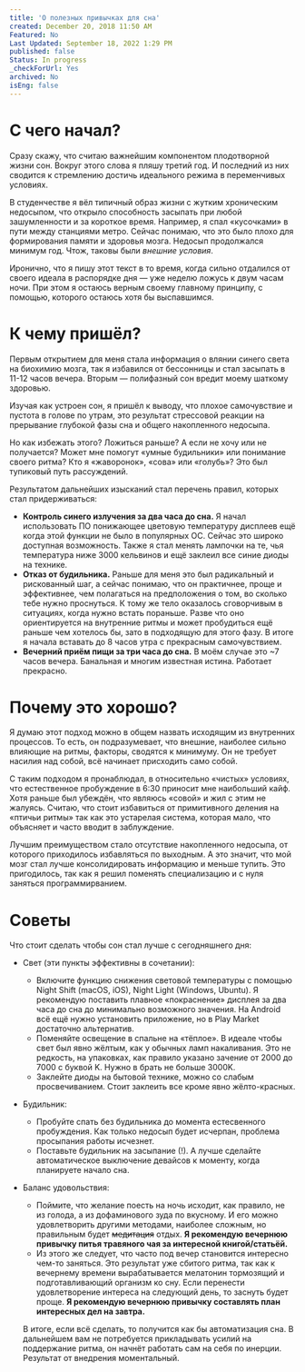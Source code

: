 ```yaml
---
title: 'О полезных привычках для сна'
created: December 20, 2018 11:50 AM
Featured: No
Last Updated: September 18, 2022 1:29 PM
published: false
Status: In progress
_checkForUrl: Yes
archived: No
isEng: false
---
```


# С чего начал?

Сразу скажу, что считаю важнейшим компонентом плодотворной жизни сон. Вокруг этого слова я пляшу третий год. И последний из них сводится к стремлению достичь идеального режима в переменчивых условиях.

В студенчестве я вёл типичный образ жизни с жутким хроническим недосыпом, что открыло способность засыпать при любой зашумленности и за короткое время. Например, я спал «кусочками» в пути между станциями метро. Сейчас понимаю, что это было плохо для формирования памяти и здоровья мозга. Недосып продолжался минимум год. Чтож, таковы были *внешние условия*.

Иронично, что я пишу этот текст в то время, когда сильно отдалился от своего идеала в распорядке дня — уже неделю ложусь к двум часам ночи. При этом я остаюсь верным своему главному принципу, с помощью, которого остаюсь хотя бы выспавшимся.

# К чему пришёл?

Первым открытием для меня стала информация о влянии синего света на биохимию мозга, так я избавился от бессонницы и стал засыпать в 11-12 часов вечера. Вторым — полифазный сон вредит моему шаткому здоровью.

Изучая как устроен сон, я пришёл к выводу, что плохое самочувствие и пустота в голове по утрам, это результат стрессовой реакции на прерывание глубокой фазы сна и общего накопленного недосыпа.

Но как избежать этого? Ложиться раньше? А если не хочу или не получается? Может мне помогут «умные будильники» или понимание своего ритма? Кто я «жаворонок», «сова» или «голубь»? Это был тупиковый путь рассуждений.

Результатом дальнейших изысканий стал перечень правил, которых стал придерживаться:

- **Контроль синего излучения за два часа до сна.**
Я начал использовать ПО понижающее цветовую температуру дисплеев ещё когда этой функции не было в популярных ОС. Сейчас это широко доступная возможность. Также я стал менять лампочки на те, чья температура ниже 3000 кельвинов и ещё заклеил все синие диоды на технике.
- **Отказ от будильника.**
Раньше для меня это был радикальный и рискованный шаг, а сейчас понимаю, что он практичнее, проще и эффективнее, чем полагаться на предположения о том, во сколько тебе нужно проснуться. К тому же тело оказалось сговорчивым в ситуациях, когда нужно встать пораньше. Разве что оно ориентируется на внутренние ритмы и может пробудиться ещё раньше чем хотелось бы, зато в подходящую для этого фазу. В итоге я начала вставать до 8 часов утра с прекрасным самочувствием.
- **Вечерний приём пищи за три часа до сна.**
В моём случае это ~7 часов вечера. Банальная и многим известная истина. Работает прекрасно.

# Почему это хорошо?

Я думаю этот подход можно в общем назвать исходящим из внутренних процессов. То есть, он подразумевает, что внешние, наиболее сильно влияющие на ритмы, факторы, сводятся к минимуму. Он не требует насилия над собой, всё начинает присходить само собой.

С таким подходом я пронаблюдал, в относительно «чистых» условиях, что естественное пробуждение в 6:30 приносит мне наибольший кайф. Хотя раньше был убеждён, что являюсь «совой» и жил с этим не жалуясь. Считаю, что стоит избавиться от примитивного деления на «птичьи ритмы» так как это устарелая система, которая мало, что объясняет и часто вводит в заблуждение.

Лучшим преимуществом стало отсутствие накопленного недосыпа, от которого приходилось избавляться по выходным. А это значит, что мой мозг стал лучше консолидировать информацию и меньше тупить. Это пригодилось, так как я решил поменять специализацию и с нуля заняться программирванием.

# Советы

Что стоит сделать чтобы сон стал лучше с сегодняшнего дня:

- Свет (эти пункты эффективны в сочетании):
    - Включите функцию снижения световой температуры с помощью Night Shift (macOS, iOS), Night Light (Windows, Ubuntu). Я рекомендую поставить плавное «покраснение» дисплея за два часа до сна до минимально возможного значения. На Android всё ещё нужно установить приложение, но в Play Market достаточно альтернатив.
    - Поменяйте освещение в спальне на «тёплое». В идеале чтобы свет был явно жёлтым, как у обычных ламп накаливания. Это не редкость, на упаковках, как правило указано зачение от 2000 до 7000 с буквой K. Нужно в брать не больше 3000K.
    - Заклейте диоды на бытовой технике, можно со слабым просвечиванием. Стоит заклеить все кроме явно жёлто-красных.
- Будильник:
    - Пробуйте спать без будильника до момента естесвенного пробуждения. Как только недосып будет исчерпан, проблема просыпания работы исчезнет.
    - Поставьте будильник на засыпание (!). А лучше сделайте автоматическое выключение девайсов к моменту, когда планируете начало сна.
- Баланс удовольствия:
    - Поймите, что желание поесть на ночь исходит, как правило, не из голода, а из дофаминового зуда по вкусному. И его можно удовлетворить другими методами, наиболее сложным, но правильным будет ~~медитация~~ отдых.
    **Я рекомендую вечернюю привычку питья травяного чая за интересной книгой/статьёй.**
    - Из этого же следует, что часто под вечер становится интересно чем-то заняться. Это результат уже сбитого ритма, так как к вечернему времени вырабатывается мелатонин тормозящий и подготавливающий организм ко сну. Если перенести удовлетворение интереса на следующий день, то заснуть будет проще.
    **Я рекомендую вечернюю привычку составлять план интересных дел на завтра.**
    
    В итоге, если всё сделать, то получится как бы автоматизация сна. В дальнейшем вам не потребуется прикладывать усилий на поддержание ритма, он начнёт работать сам на себя по инерции. Результат от внедрения моментальный.